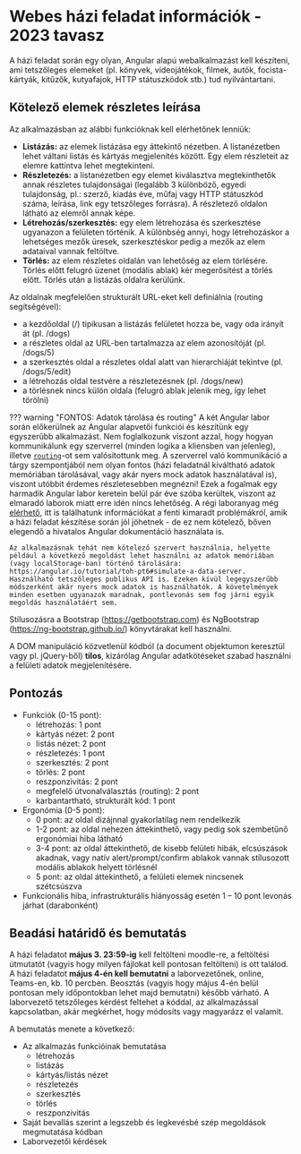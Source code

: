 # Webes házi feladat információk - 2023 tavasz

A házi feladat során egy olyan, Angular alapú webalkalmazást kell készíteni, ami tetszőleges elemeket (pl. könyvek, videojátékok, filmek, autók, focista-kártyák, kitűzők, kutyafajok, HTTP státuszkódok stb.) tud nyilvántartani.

## Kötelező elemek részletes leírása
Az alkalmazásban az alábbi funkcióknak kell elérhetőnek lenniük:

- **Listázás:** az elemek listázása egy áttekintő nézetben. A listanézetben lehet váltani listás és kártyás megjelenítés között. Egy elem részleteit az elemre kattintva lehet megtekinteni.
- **Részletezés:** a listanézetben egy elemet kiválasztva megtekinthetők annak részletes tulajdonságai (legalább 3 különböző, egyedi tulajdonság, pl.: szerző, kiadás éve, műfaj vagy HTTP státuszkód száma, leírása, link egy tetszőleges forrásra). A részletező oldalon látható az elemről annak képe.
- **Létrehozás/szerkesztés:** egy elem létrehozása és szerkesztése ugyanazon a felületen történik. A különbség annyi, hogy létrehozáskor a lehetséges mezők üresek, szerkesztéskor pedig a mezők az elem adataival vannak feltöltve.
- **Törlés:** az elem részletes oldalán van lehetőség az elem törlésére. Törlés előtt felugró üzenet (modális ablak) kér megerősítést a törlés előtt. Törlés után a listázás oldalra kerülünk.

Az oldalnak megfelelően strukturált URL-eket kell definiálnia (routing segítségével):

- a kezdőoldal (/) tipikusan a listázás felületet hozza be, vagy oda irányít át (pl. /dogs)
- a részletes oldal az URL-ben tartalmazza az elem azonosítóját (pl. /dogs/5)
- a szerkesztés oldal a részletes oldal alatt van hierarchiáját tekintve (pl. /dogs/5/edit)
- a létrehozás oldal testvére a részletezésnek (pl. /dogs/new)
- a törlésnek nincs külön oldala (felugró ablak jelenik meg, így lehet törölni)

??? warning "FONTOS: Adatok tárolása és routing"
    A két Angular labor során előkerülnek az Angular alapvetői funkciói és készítünk egy egyszerűbb alkalmazást. Nem foglalkozunk viszont azzal, hogy hogyan kommunikálunk egy szerverrel (minden logika a kliensben van jelenleg), illetve [`routing`](https://angular.io/guide/router)-ot sem valósítottunk meg. A szerverrel való kommunikáció a tárgy szempontjából nem olyan fontos (házi feladatnál kiváltható adatok memóriában tárolásával, vagy akár nyers mock adatok használatával is), viszont utóbbit érdemes részletesebben megnézni! Ezek a fogalmak egy harmadik Angular labor keretein belül pár éve szóba kerültek, viszont az elmaradó laborok miatt erre idén nincs lehetőség. A régi laboranyag még [elérhető](https://github.com/bmeaut/VIAUBB03/tree/master/Web/07%20-%20Angular%203), itt is találhatunk információkat a fenti kimaradt problémákról, amik a házi feladat készítése során jól jöhetnek - de ez nem kötelező, bőven elegendő a hivatalos Angular dokumentáció használata is.

    Az alkalmazásnak tehát nem kötelező szervert használnia, helyette például a következő megoldást lehet használni az adatok memóriában (vagy localStorage-ban) történő tárolására: https://angular.io/tutorial/toh-pt6#simulate-a-data-server. Használható tetszőleges publikus API is. Ezeken kívül legegyszerűbb módszerként akár nyers mock adatok is használhatók. A követelmények minden esetben ugyanazok maradnak, pontlevonás sem fog járni egyik megoldás használatáért sem.

Stílusozásra a Bootstrap (https://getbootstrap.com) és NgBootstrap (https://ng-bootstrap.github.io/) könyvtárakat kell használni.

A DOM manipuláció közvetlenül kódból (a document objektumon keresztül vagy pl. jQuery-ből) **tilos**, kizárólag Angular adatkötéseket szabad használni a felületi adatok megjelenítésére.

## Pontozás

- Funkciók (0-15 pont):
    - létrehozás: 1 pont
    - kártyás nézet: 2 pont
    - listás nézet: 2 pont
    - részletezés: 1 pont
    - szerkesztés: 2 pont
    - törlés: 2 pont
    - reszponzivitás: 2 pont
    - megfelelő útvonalválasztás (routing): 2 pont
    - karbantartható, strukturált kód: 1 pont
- Ergonómia (0-5 pont):
    - 0 pont: az oldal dizájnnal gyakorlatilag nem rendelkezik
    - 1-2 pont: az oldal nehezen áttekinthető, vagy pedig sok szembetűnő ergonómiai hiba látható
    - 3-4 pont: az oldal áttekinthető, de kisebb felületi hibák, elcsúszások akadnak, vagy natív alert/prompt/confirm ablakok vannak stílusozott modális ablakok helyett törlésnél
    - 5 pont: az oldal áttekinthető, a felületi elemek nincsenek szétcsúszva
- Funkcionális hiba, infrastrukturális hiányosság esetén 1 – 10 pont levonás járhat (darabonként)

## Beadási határidő és bemutatás

A házi feladatot **május 3. 23:59-ig** kell feltölteni moodle-re, a feltöltési útmutatót (vagyis hogy milyen fájlokat kell pontosan feltölteni) is ott találod. A házi feladatot **május 4-én kell bemutatni** a laborvezetőnek, online, Teams-en, kb. 10 percben. Beosztás (vagyis hogy május 4-én belül pontosan mely időpontokban lehet majd bemutatni) később várható. A laborvezető tetszőleges kérdést feltehet a kóddal, az alkalmazással kapcsolatban, akár megkérhet, hogy módosíts vagy magyarázz el valamit.

A bemutatás menete a következő:

- Az alkalmazás funkcióinak bemutatása
    - létrehozás
    - listázás
    - kártyás/listás nézet
    - részletezés
    - szerkesztés
    - törlés
    - reszponzivitás
- Saját bevallás szerint a legszebb és legkevésbé szép megoldások megmutatása kódban
- Laborvezetői kérdések